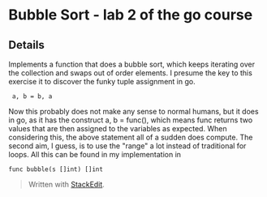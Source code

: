 ﻿# Bubble Sort - lab 2 of the go course
## Details
Implements a function that does a bubble sort, which keeps iterating over the collection and swaps out of order elements. I presume the key to this exercise it to discover the funky tuple assignment in go.
  

     a, b = b, a

Now this probably does not make any sense to normal humans, but it does in go, as it has the construct a, b = func(), which means func returns two values that are then assigned to the variables as expected. When considering this, the above statement all of a sudden does compute.
The second aim, I guess, is to use the "range" a lot instead of traditional for loops. All this can be found in my implementation in 

    func bubble(s []int) []int


> Written with [StackEdit](https://stackedit.io/).
